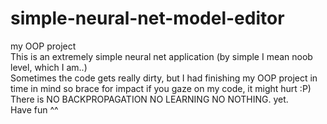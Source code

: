 # simple-neural-net-model-editor
my OOP project  
This is an extremely simple neural net application (by simple I mean noob level, which I am..)  
Sometimes the code gets really dirty, but I had finishing my OOP project in time in mind so brace for impact if you gaze on my code, it might hurt :P)  
There is NO BACKPROPAGATION NO LEARNING NO NOTHING. yet.  
Have fun ^^  
